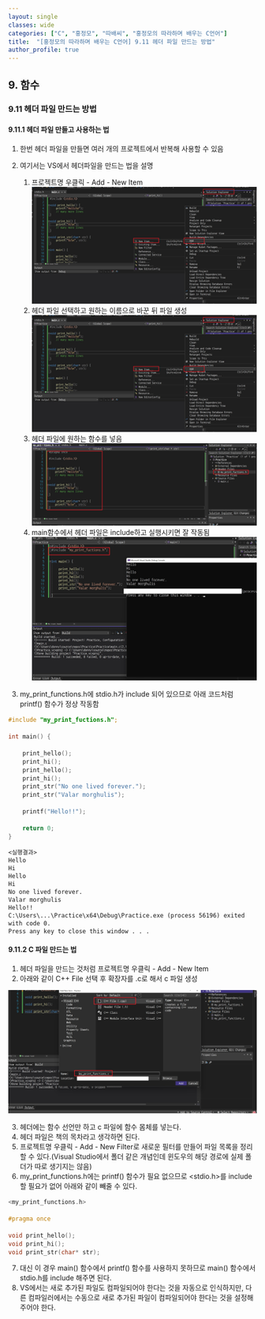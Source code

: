 ```yaml
---
layout: single
classes: wide
categories: ["C", "홍정모", "따배씨", "홍정모의 따라하며 배우는 C언어"]
title:  "[홍정모의 따라하며 배우는 C언어] 9.11 헤더 파일 만드는 방법"
author_profile: true
---
```


## 9. 함수
### 9.11 헤더 파일 만드는 방법
#### 9.11.1 헤더 파일 만들고 사용하는 법

1. 한번 헤더 파일을 만들면 여러 개의 프로젝트에서 반복해 사용할 수 있음
2. 여기서는 VS에서 헤더파일을 만드는 법을 설명
   1. 프로젝트명 우클릭 - Add - New Item
      ![image](/assets/images/tbc/9.11.1.jpg)
   2. 헤더 파일 선택하고 원하는 이름으로 바꾼 뒤 파일 생성
      ![image](/assets/images/tbc/9.11.1.jpg)
   3. 헤더 파일에 원하는 함수를 넣음
      ![image](/assets/images/tbc/9.11.3.jpg)
   4. main함수에서 헤더 파일은 include하고 실행시키면 잘 작동됨
      ![image](/assets/images/tbc/9.11.4.jpg)

3. my_print_functions.h에 stdio.h가 include 되어 있으므로 아래 코드처럼 printf() 함수가 정상 작동함

```c
#include "my_print_fuctions.h";

int main() {
	
	print_hello();
	print_hi();
	print_hello();
	print_hi();
	print_str("No one lived forever.");
	print_str("Valar morghulis");

	printf("Hello!!");

	return 0;
}
```

```
<실행결과>
Hello
Hi
Hello
Hi
No one lived forever.
Valar morghulis
Hello!!
C:\Users\...\Practice\x64\Debug\Practice.exe (process 56196) exited with code 0.
Press any key to close this window . . .
```

#### 9.11.2 C 파일 만드는 법

1. 헤더 파일을 만드는 것처럼 프로젝트명 우클릭 - Add - New Item
2. 아래와 같이 C++ File 선택 후 확장자를 .c로 해서 c 파일 생성

![image](/assets/images/tbc/9.11.5.jpg)

3. 헤더에는 함수 선언만 하고 c 파일에 함수 몸체를 넣는다.
4. 헤더 파일은 책의 목차라고 생각하면 된다.
5. 프로젝트명 우클릭 - Add - New Filter로 새로운 필터를 만들어 파일 목록을 정리할 수 있다.(Visual Studio에서 폴더 같은 개념인데 윈도우의 해당 경로에 실제 폴더가 따로 생기지는 않음)
6. my_print_functions.h에는 printf() 함수가 필요 없으므로 <stdio.h>를 include 할 필요가 없어 아래와 같이 빼줄 수 있다. 
```c
<my_print_functions.h>

#pragma once

void print_hello();
void print_hi();
void print_str(char* str);
```
7. 대신 이 경우 main() 함수에서 printf() 함수를 사용하지 못하므로 main() 함수에서 stdio.h를 include 해주면 된다.
8. VS에서는 새로 추가된 파일도 컴파일되어야 한다는 것을 자동으로 인식하지만, 다른 컴파일러에서는 수동으로 새로 추가된 파일이 컴파일되어야 한다는 것을 설정해 주어야 한다.
